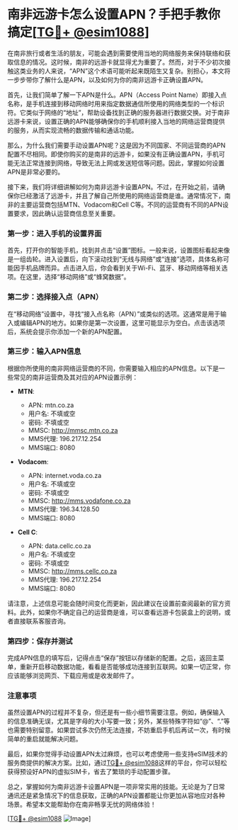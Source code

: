 # 南非远游卡怎么设置APN？手把手教你搞定[[TG💪+ @esim1088](https://t.me/s/esim1088)]

在南非旅行或者生活的朋友，可能会遇到需要使用当地的网络服务来保持联络和获取信息的情况。这时候，南非的远游卡就显得尤为重要了。然而，对于不少初次接触这类业务的人来说，“APN”这个术语可能听起来既陌生又复杂。别担心，本文将一步步带你了解什么是APN，以及如何为你的南非远游卡正确设置APN。

首先，让我们简单了解一下APN是什么。APN（Access Point Name）即接入点名称，是手机连接到移动网络时用来指定数据通信所使用的网络类型的一个标识符。它类似于网络的“地址”，帮助设备找到正确的服务器进行数据交换。对于南非远游卡来说，设置正确的APN能够确保你的手机顺利接入当地的网络运营商提供的服务，从而实现流畅的数据传输和通话功能。

那么，为什么我们需要手动设置APN呢？这是因为不同国家、不同运营商的APN配置不尽相同。即使你购买的是南非的远游卡，如果没有正确设置APN，手机可能无法正常连接到网络，导致无法上网或发送短信等问题。因此，掌握如何设置APN是非常必要的。

接下来，我们将详细讲解如何为南非远游卡设置APN。不过，在开始之前，请确保你已经激活了远游卡，并且了解自己所使用的网络运营商是谁。通常情况下，南非的主要运营商包括MTN、Vodacom和Cell C等。不同的运营商有不同的APN设置要求，因此确认运营商信息至关重要。

### 第一步：进入手机的设置界面

首先，打开你的智能手机，找到并点击“设置”图标。一般来说，设置图标看起来像是一组齿轮。进入设置后，向下滚动找到“无线与网络”或“连接”选项，具体名称可能因手机品牌而异。点击进入后，你会看到关于Wi-Fi、蓝牙、移动网络等相关选项。在这里，选择“移动网络”或“蜂窝数据”。

### 第二步：选择接入点（APN）

在“移动网络”设置中，寻找“接入点名称（APN）”或类似的选项。这通常是用于输入或编辑APN的地方。如果你是第一次设置，这里可能显示为空白。点击该选项后，系统会提示你添加一个新的APN配置。

### 第三步：输入APN信息

根据你所使用的南非网络运营商的不同，你需要输入相应的APN信息。以下是一些常见的南非运营商及其对应的APN设置示例：

- **MTN**:
  - APN: mtn.co.za
  - 用户名: 不填或空
  - 密码: 不填或空
  - MMSC: http://mmsc.mtn.co.za
  - MMS代理: 196.217.12.254
  - MMS端口: 8080

- **Vodacom**:
  - APN: internet.voda.co.za
  - 用户名: 不填或空
  - 密码: 不填或空
  - MMSC: http://mms.vodafone.co.za
  - MMS代理: 196.34.128.50
  - MMS端口: 8080

- **Cell C**:
  - APN: data.cellc.co.za
  - 用户名: 不填或空
  - 密码: 不填或空
  - MMSC: http://mms.cellc.co.za
  - MMS代理: 196.217.12.254
  - MMS端口: 8080

请注意，上述信息可能会随时间变化而更新，因此建议在设置前查阅最新的官方资料。此外，如果你不确定自己的运营商是谁，可以查看远游卡包装盒上的说明，或者直接联系客服咨询。

### 第四步：保存并测试

完成APN信息的填写后，记得点击“保存”按钮以存储新的配置。之后，返回主菜单，重新开启移动数据功能，看看是否能够成功连接到互联网。如果一切正常，你应该能够浏览网页、下载应用或是收发邮件了。

### 注意事项

虽然设置APN的过程并不复杂，但还是有一些小细节需要注意。例如，确保输入的信息准确无误，尤其是字母的大小写要一致；另外，某些特殊字符如“@”、“.”等也需要特别留意。如果尝试多次仍然无法连接，不妨重启手机后再试一次，有时候简单的重启就能解决问题。

最后，如果你觉得手动设置APN太过麻烦，也可以考虑使用一些支持eSIM技术的服务商提供的解决方案。比如，通过[TG💪+ @esim1088](https://t.me/s/esim1088)这样的平台，你可以轻松获得预设好APN的虚拟SIM卡，省去了繁琐的手动配置步骤。

总之，掌握如何为南非远游卡设置APN是一项非常实用的技能。无论是为了日常通讯还是紧急情况下的信息获取，正确的APN设置都能让你更加从容地应对各种场景。希望本文能帮助你在南非畅享无忧的网络体验！

[[TG💪+ @esim1088](https://t.me/s/esim1088) ![Image](https://i.postimg.cc/4NQfJmqS/Snipaste-2025-05-13-00-14-12.png)]